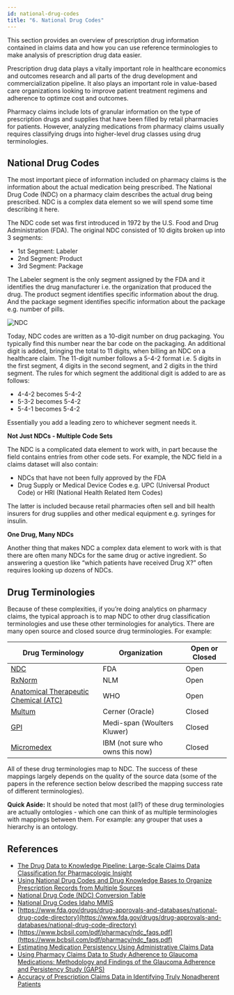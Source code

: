 ```yaml
---
id: national-drug-codes
title: "6. National Drug Codes"
---
```

This section provides an overview of prescription drug information contained in claims data and how you can use reference terminologies to make analysis of prescription drug data easier.

Prescription drug data plays a vitally important role in healthcare economics and outcomes research and all parts of the drug development and commercialization pipeline.  It also plays an important role in value-based care organizations looking to improve patient treatment regimens and adherence to optimze cost and outcomes.

Pharmacy claims include lots of granular information on the type of prescription drugs and supplies that have been filled by retail pharmacies for patients.  However, analyzing medications from pharmacy claims usually requires classifying drugs into higher-level drug classes using drug terminologies.

## National Drug Codes

The most important piece of information included on pharmacy claims is the information about the actual medication being prescribed.  The National Drug Code (NDC) on a pharmacy claim describes the actual drug being prescribed.  NDC is a complex data element so we will spend some time describing it here.

The NDC code set was first introduced in 1972 by the U.S. Food and Drug Administration (FDA).  The original NDC consisted of 10 digits broken up into 3 segments:

- 1st Segment: Labeler
- 2nd Segment: Product
- 3rd Segment: Package

The Labeler segment is the only segment assigned by the FDA and it identifies the drug manufacturer i.e. the organization that produced the drug.  The product segment identifies specific information about the drug.  And the package segment identifies specific information about the package e.g. number of pills.  

![NDC](/img/NDC.jpg)

Today, NDC codes are written as a 10-digit number on drug packaging.  You typically find this number near the bar code on the packaging.  An additional digit is added, bringing the total to 11 digits, when billing an NDC on a healthcare claim.  The 11-digit number follows a 5-4-2 format i.e. 5 digits in the first segment, 4 digits in the second segment, and 2 digits in the third segment.  The rules for which segment the additional digit is added to are as follows:

- 4-4-2 becomes 5-4-2
- 5-3-2 becomes 5-4-2
- 5-4-1 becomes 5-4-2

Essentially you add a leading zero to whichever segment needs it.

**Not Just NDCs - Multiple Code Sets**

The NDC is a complicated data element to work with, in part because the field contains entries from other code sets.  For example, the NDC field in a claims dataset will also contain:

- NDCs that have not been fully approved by the FDA
- Drug Supply or Medical Device Codes e.g. UPC (Universal Product Code) or HRI (National Health Related Item Codes)

The latter is included because retail pharmacies often sell and bill health insurers for drug supplies and other medical equipment e.g. syringes for insulin.

**One Drug, Many NDCs**

Another thing that makes NDC a complex data element to work with is that there are often many NDCs for the same drug or active ingredient.  So answering a question like “which patients have received Drug X?” often requires looking up dozens of NDCs.  

## Drug Terminologies

Because of these complexities, if you’re doing analytics on pharmacy claims, the typical approach is to map NDC to other drug classification terminologies and use these other terminologies for analytics.  There are many open source and closed source drug terminologies.  For example:

| Drug Terminology | Organization | Open or Closed |
|---|---|---|
|[NDC](https://www.fda.gov/drugs/development-approval-process-drugs/national-drug-code-database-background-information)|FDA|Open|
|[RxNorm](https://www.nlm.nih.gov/research/umls/rxnorm/index.html)|NLM|Open|
|[Anatomical Therapeutic Chemical (ATC)](https://www.who.int/tools/atc-ddd-toolkit/atc-classification)|WHO|Open|
|[Multum](https://www.cerner.com/solutions/drug-database)|Cerner (Oracle)|Closed|
|[GPI](https://www.wolterskluwer.com/en/solutions/medi-span/about/gpi)|Medi-span (Woulters Kluwer)|Closed|
|[Micromedex](https://www.ibm.com/watson-health/about/micromedex)|IBM (not sure who owns this now)|Closed|

All of these drug terminologies map to NDC.  The success of these mappings largely depends on the quality of the source data (some of the papers in the reference section below described the mapping success rate of different terminologies).

**Quick Aside:** It should be noted that most (all?) of these drug terminologies are actually ontologies - which one can think of as multiple terminologies with mappings between them.  For example: any grouper that uses a hierarchy is an ontology.

## References

- [The Drug Data to Knowledge Pipeline: Large-Scale Claims Data Classification for Pharmacologic Insight](https://www.ncbi.nlm.nih.gov/pmc/articles/PMC5001754/)
- [Using National Drug Codes and Drug Knowledge Bases to Organize Prescription Records from Multiple Sources](https://www.ncbi.nlm.nih.gov/pmc/articles/PMC2965522/)
- [National Drug Code (NDC) Conversion Table](https://health.maryland.gov/phpa/OIDEOR/IMMUN/Shared%20Documents/Handout%203%20-%20NDC%20conversion%20to%2011%20digits.pdf)
- [National Drug Codes Idaho MMIS](https://www.idmedicaid.com/Reference/NDC%20Format%20for%20Billing%20PAD.pdf)
- [https://www.fda.gov/drugs/drug-approvals-and-databases/national-drug-code-directory](https://www.fda.gov/drugs/drug-approvals-and-databases/national-drug-code-directory)
- [https://www.bcbsil.com/pdf/pharmacy/ndc_faqs.pdf](https://www.bcbsil.com/pdf/pharmacy/ndc_faqs.pdf)
- [Estimating Medication Persistency Using Administrative Claims Data](https://ajmc.s3.amazonaws.com/_media/_pdf/AJMC05julSIKKA_449to457.pdf)
- [Using Pharmacy Claims Data to Study Adherence to Glaucoma Medications: Methodology and Findings of the Glaucoma Adherence and Persistency Study (GAPS)](https://iovs.arvojournals.org/article.aspx?articleid=2183370)
- [Accuracy of Prescription Claims Data in Identifying Truly Nonadherent Patients](https://www.jmcp.org/doi/10.18553/jmcp.2019.25.12.1349)